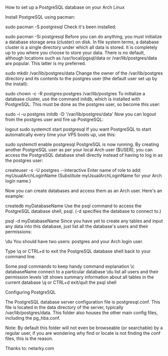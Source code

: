 How to set up a PostgreSQL database on your Arch Linux

Install PostgreSQL using pacman:

sudo pacman -S postgresql
Check it's been installed:

sudo pacman -Si postgresql
Before you can do anything, you must initialize a database storage area (cluster) on disk. In file system terms, a database cluster is a single directory under which all data is stored. It is completely up to you where you choose to store your data. There is no default, although locations such as /usr/local/pgsql/data or /var/lib/postgres/data are popular. This latter is my preferred.

sudo mkdir /var/lib/postgres/data
Change the owner of the /var/lib/postgres directory and its contents to the postgres user (the default user set up by the install):

sudo chown -c -R postgres:postgres /var/lib/postgres
To initialize a database cluster, use the command initdb, which is installed with PostgreSQL. This must be done as the postgres user, so become this user:

sudo -i -u postgres
initdb -D '/var/lib/postgres/data'
Now you can logout from the postgres user and fire up PostgreSQL:

logout
sudo systemctl start postgresql
If you want PostgreSQL to start automatically every time your VPS boots up, use this:

sudo systemctl enable postgresql
PostgreSQL is now running. By creating another PostgreSQL user as per your local Arch user ($USER), you can access the PostgreSQL database shell directly instead of having to log in as the postgres user:

createuser -s -U postgres --interactive
Enter name of role to add: myUsualArchLoginName
(Substitute myUsualArchLoginName for your Arch login name.)

Now you can create databases and access them as an Arch user. Here's an example:

createdb myDatabaseName
Use the psql command to access the PostgreSQL database shell, psql. (-d specifies the database to connect to.)

psql -d myDatabaseName
Since you have yet to create any tables and input any data into this database, just list all the database's users and their permissions:

\du
You should have two users: postgres and your Arch login user.

Type \q or CTRL+d to exit the PostgreSQL database shell back to your command line.

Some psql commands to keep handy
command	explanation
\c databaseName	connect to a particular database
\du	list all users and their permission levels
\dt	shows summary information about all tables in the current database
\q or CTRL+d	exit/quit the psql shell


Configuring PostgreSQL

The PostgreSQL database server configuration file is postgresql.conf. This file is located in the data directory of the server, typically /var/lib/postgres/data. This folder also houses the other main config files, including the pg_hba.conf.

Note: By default this folder will not even be browseable (or searchable) by a regular user, if you are wondering why find or locate is not finding the conf files, this is the reason.

Thanks to: netarky.com
